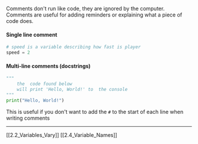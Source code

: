 Comments don't run like code, they are ignored by the computer. 
Comments are useful for adding reminders or explaining what a piece of code does.

#### Single line comment
``` python
# speed is a variable describing how fast is player
speed = 2
```

####  Multi-line comments (docstrings)
``` python
"""
	the  code found below 
	will print 'Hello, World!' to  the console
"""
print("Hello, World!")
```

This is useful if you don't want to add the ```#``` to the start of each line when writing comments

---
[[2.2_Variables_Vary]]
[[2.4_Variable_Names]]